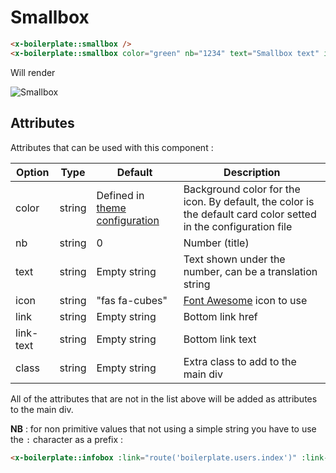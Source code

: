 # Smallbox

```html
<x-boilerplate::smallbox />
<x-boilerplate::smallbox color="green" nb="1234" text="Smallbox text" icon="far fa-envelope" link="#" link-text="More informations"/>
```

Will render

<img :src="$withBase('/assets/img/smallbox.png')" alt="Smallbox">

## Attributes

Attributes that can be used with this component :

| Option   | Type   | Default                                                  | Description                                                                                                    |
|----------|--------|----------------------------------------------------------|----------------------------------------------------------------------------------------------------------------|
| color    | string | Defined in [theme configuration](../configuration/theme) | Background color for the icon. By default, the color is the default card color setted in the configuration file |
| nb       | string | 0                                                        | Number (title)                                                                                                 |
| text     | string | Empty string                                             | Text shown under the number, can be a translation string                                                       |
| icon     | string | "fas fa-cubes"                                           | [Font Awesome](https://fontawesome.com/icons?d=gallery&p=2&m=free) icon to use                                 |
| link     | string | Empty string                                             | Bottom link href                                                                                               |
| link-text | string | Empty string                                             | Bottom link text                                                                                               |
| class    | string | Empty string                                             | Extra class to add to the main div                                                                             |

All of the attributes that are not in the list above will be added as attributes to the main div.

**NB** : for non primitive values that not using a simple string you have to use the `:` character as a prefix :

```html
<x-boilerplate::infobox :link="route('boilerplate.users.index')" :link-text="__('boilerplate::users.list.title')"/>
```